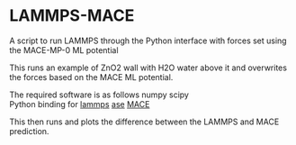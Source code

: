 # LAMMPS-MACE
A script to run LAMMPS through the Python interface with forces set using the MACE-MP-0 ML potential

This runs an example of ZnO2 wall with H2O water above it and overwrites the forces based on the MACE ML potential.

The required software is as follows
     numpy
     scipy    
     Python binding for [lammps](https://docs.lammps.org/Python_head.html)
     [ase](https://databases.fysik.dtu.dk/ase/install.html)
     [MACE](https://mace-docs.readthedocs.io/en/latest/guide/installation.html)

This then runs and plots the difference between the LAMMPS and MACE prediction.
